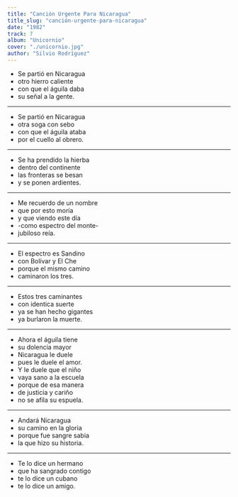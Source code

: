 ```yaml
---
title: "Canción Urgente Para Nicaragua"
title_slug: "canción-urgente-para-nicaragua"
date: "1982"
track: 7
album: "Unicornio"
cover: "./unicornio.jpg"
author: "Silvio Rodríguez"
---
```


- Se partió en Nicaragua
- otro hierro caliente
- con que el águila daba
- su señal a la gente.

---

- Se partió en Nicaragua
- otra soga con sebo
- con que el águila ataba
- por el cuello al obrero.

---

- Se ha prendido la hierba
- dentro del continente
- las fronteras se besan
- y se ponen ardientes.

---

- Me recuerdo de un nombre
- que por esto moría
- y que viendo este día
- -como espectro del monte-
- jubiloso reía.

---

- El espectro es Sandino
- con Bolívar y El Che
- porque el mismo camino
- caminaron los tres.

---

- Estos tres caminantes
- con identica suerte
- ya se han hecho gigantes
- ya burlaron la muerte.

---

- Ahora el águila tiene
- su dolencia mayor
- Nicaragua le duele
- pues le duele el amor.
- Y le duele que el niño
- vaya sano a la escuela
- porque de esa manera
- de justicia y cariño
- no se afila su espuela.

---

- Andará Nicaragua
- su camino en la gloria
- porque fue sangre sabia
- la que hizo su historia.

---

- Te lo dice un hermano
- que ha sangrado contigo
- te lo dice un cubano
- te lo dice un amigo.
